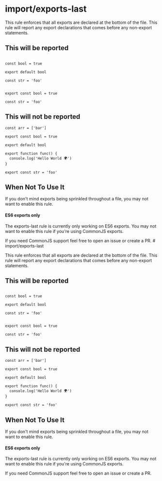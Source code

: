 # import/exports-last

<!-- end auto-generated rule header -->

This rule enforces that all exports are declared at the bottom of the file. This rule will report any export declarations that comes before any non-export statements.


## This will be reported

```JS

const bool = true

export default bool

const str = 'foo'

```

```JS

export const bool = true

const str = 'foo'

```

## This will not be reported

```JS
const arr = ['bar']

export const bool = true

export default bool

export function func() {
  console.log('Hello World 🌍')
}

export const str = 'foo'
```

## When Not To Use It

If you don't mind exports being sprinkled throughout a file, you may not want to enable this rule.

#### ES6 exports only

The exports-last rule is currently only working on ES6 exports. You may not want to enable this rule if you're using CommonJS exports.

If you need CommonJS support feel free to open an issue or create a PR.
                                                           # import/exports-last

<!-- end auto-generated rule header -->

This rule enforces that all exports are declared at the bottom of the file. This rule will report any export declarations that comes before any non-export statements.


## This will be reported

```JS

const bool = true

export default bool

const str = 'foo'

```

```JS

export const bool = true

const str = 'foo'

```

## This will not be reported

```JS
const arr = ['bar']

export const bool = true

export default bool

export function func() {
  console.log('Hello World 🌍')
}

export const str = 'foo'
```

## When Not To Use It

If you don't mind exports being sprinkled throughout a file, you may not want to enable this rule.

#### ES6 exports only

The exports-last rule is currently only working on ES6 exports. You may not want to enable this rule if you're using CommonJS exports.

If you need CommonJS support feel free to open an issue or create a PR.
